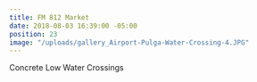 ```yaml
---
title: FM 812 Market
date: 2018-08-03 16:39:00 -05:00
position: 23
image: "/uploads/gallery_Airport-Pulga-Water-Crossing-4.JPG"
---
```


Concrete Low Water Crossings